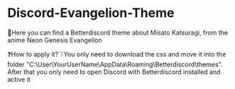 # Discord-Evangelion-Theme
🤖Here you can find a Betterdiscord theme about Misato Katsuragi, from the anime Neon Genesis Evangelion

❓How to apply it?
❔You only need to download the css and move it into the folder "C:\User\YourUserName\AppData\Roaming\Betterdiscord\themes". After that you only need to open Discord with Betterdiscord installed and active it

